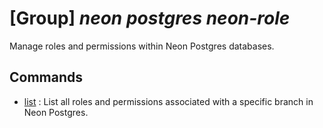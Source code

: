 # [Group] _neon postgres neon-role_

Manage roles and permissions within Neon Postgres databases.

## Commands

- [list](/Commands/neon/postgres/neon-role/_list.md)
: List all roles and permissions associated with a specific branch in Neon Postgres.
